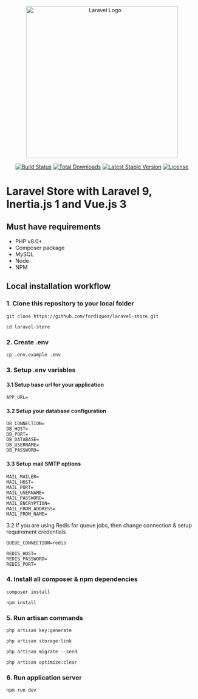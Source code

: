 <p align="center"><a href="https://laravel.com" target="_blank"><img src="https://raw.githubusercontent.com/laravel/art/master/logo-lockup/5%20SVG/2%20CMYK/1%20Full%20Color/laravel-logolockup-cmyk-red.svg" width="400" alt="Laravel Logo"></a></p>

<p align="center">
<a href="https://travis-ci.org/laravel/framework"><img src="https://travis-ci.org/laravel/framework.svg" alt="Build Status"></a>
<a href="https://packagist.org/packages/laravel/framework"><img src="https://img.shields.io/packagist/dt/laravel/framework" alt="Total Downloads"></a>
<a href="https://packagist.org/packages/laravel/framework"><img src="https://img.shields.io/packagist/v/laravel/framework" alt="Latest Stable Version"></a>
<a href="https://packagist.org/packages/laravel/framework"><img src="https://img.shields.io/packagist/l/laravel/framework" alt="License"></a>
</p>

# Laravel Store with Laravel 9, Inertia.js 1 and Vue.js 3


## Must have requirements
- PHP v8.0+
- Composer package
- MySQL
- Node
- NPM

## Local installation workflow

### 1. Clone this repository to your local folder
```
git clone https://github.com/fordiquez/laravel-store.git
```
```
cd laravel-store
```

### 2. Create .env
```
cp .env.example .env
```
### 3. Setup .env variables
#### 3.1 Setup base url for your application
```
APP_URL=
```

#### 3.2 Setup your database configuration

```
DB_CONNECTION=
DB_HOST=
DB_PORT=
DB_DATABASE=
DB_USERNAME=
DB_PASSWORD=
```

#### 3.3 Setup mail SMTP options

```
MAIL_MAILER=
MAIL_HOST=
MAIL_PORT=
MAIL_USERNAME=
MAIL_PASSWORD=
MAIL_ENCRYPTION=
MAIL_FROM_ADDRESS=
MAIL_FROM_NAME=
```
3.2 If you are using Redis for queue jobs, then change connection & setup requirement credentials
```
QUEUE_CONNECTION=redis
```
```
REDIS_HOST=
REDIS_PASSWORD=
REDIS_PORT=
```

### 4. Install all composer & npm dependencies
```
composer install
```
```
npm install
```

### 5. Run artisan commands
```
php artisan key:generate
```

```
php artisan storage:link
```

```
php artisan migrate --seed
```

```
php artisan optimize:clear
```

### 6. Run application server

```
npm run dev
```
